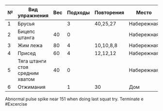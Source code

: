 
| №   | Вид упражнения                  | Вес | Подходы | Повторения | Место      |
| --- | ------------------------------- | --- | ------- | ---------- | ---------- |
| 1   | Брусья                          |     | 3       | 40,25,27   | Набережная |
| 2   | Бицепс штанга                   | 40  | 0       |            | Набережная |
| 3   | Жим лежа                        | 80  | 4       | 10,10,8,8  | Набережная |
| 4   | Присед                          | 60  | 4       | 12,12,12   | Набережная |
| 5   | Тяга штанги стоя средним хватом | 40  | 0       |            | Набережная |
| 6   | Отжимания                       |     | 1       | 30         | Дом        |

Abnormal pulse spike near 151 when doing last squat try. Terminate e
#Excercise